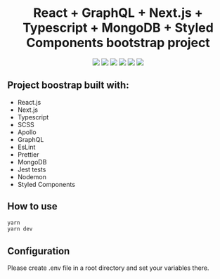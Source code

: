 <h1 align="center">React + GraphQL + Next.js + Typescript + MongoDB + Styled Components bootstrap project</h1>

<p align="center">
  <a href="https://www.typescriptlang.org/" target="_blank"><img src="https://img.shields.io/badge/Typescript-v4.0.5-blue.svg?logo=TypeScript"></a>
  <a href="https://nextjs.org/" target="_blank"><img src="https://img.shields.io/badge/Next.js-v10.0.0-blueviolet.svg"></a>
  <a href="https://reactjs.org/" target="_blank"><img src="https://img.shields.io/badge/React-v17.0.1-%238DD6F9.svg?logo=React"></a>
  <a href="https://graphql.org/" target="_blank"><img src="https://img.shields.io/badge/GraphQL-v15.3.0-ff69b4.svg?logo=GraphQL"></a>
  <a href="https://mongoosejs.com" target="_blank"><img src="https://img.shields.io/badge/Mongoose-v5.10.11-green"></a>
  <a href="https://github.com/prettier/prettier" target="_blank"><img src="https://img.shields.io/badge/styled_with-prettier-ff69b4.svg"></a>

</p>

## Project boostrap built with:

- React.js
- Next.js
- Typescript
- SCSS
- Apollo
- GraphQL
- EsLint
- Prettier
- MongoDB
- Jest tests
- Nodemon
- Styled Components

## How to use

```javascript
yarn
yarn dev
```

## Configuration

Please create .env file in a root directory and set your variables there.
